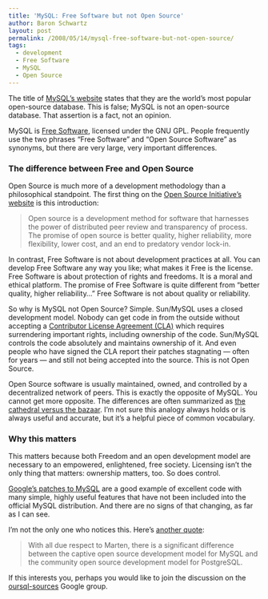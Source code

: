 ```yaml
---
title: 'MySQL: Free Software but not Open Source'
author: Baron Schwartz
layout: post
permalink: /2008/05/14/mysql-free-software-but-not-open-source/
tags:
  - development
  - Free Software
  - MySQL
  - Open Source
---
```

The title of [MySQL&#8217;s website][1] states that they are the world&#8217;s most popular open-source database. This is false; MySQL is not an open-source database. That assertion is a fact, not an opinion.

MySQL is [Free Software][2], licensed under the GNU GPL. People frequently use the two phrases &#8220;Free Software&#8221; and &#8220;Open Source Software&#8221; as synonyms, but there are very large, very important differences.

### The difference between Free and Open Source

Open Source is much more of a development methodology than a philosophical standpoint. The first thing on the [Open Source Initiative&#8217;s website][3] is this introduction:

<blockquote cite="http://www.opensource.org/">
  <p>
    Open source is a development method for software that harnesses the power of distributed peer review and transparency of process. The promise of open source is better quality, higher reliability, more flexibility, lower cost, and an end to predatory vendor lock-in.
  </p>
</blockquote>

In contrast, Free Software is not about development practices at all. You can develop Free Software any way you like; what makes it Free is the license. Free Software is about protection of rights and freedoms. It is a moral and ethical platform. The promise of Free Software is quite different from &#8220;better quality, higher reliability&#8230;&#8221; Free Software is not about quality or reliability.

So why is MySQL not Open Source? Simple. Sun/MySQL uses a closed development model. Nobody can get code in from the outside without accepting a [Contributor License Agreement (CLA)][4] which requires surrendering important rights, including ownership of the code. Sun/MySQL controls the code absolutely and maintains ownership of it. And even people who have signed the CLA report their patches stagnating &#8212; often for years &#8212; and still not being accepted into the source. This is not Open Source.

Open Source software is usually maintained, owned, and controlled by a decentralized network of peers. This is exactly the opposite of MySQL. You cannot get more opposite. The differences are often summarized as [the cathedral versus the bazaar][5]. I&#8217;m not sure this analogy always holds or is always useful and accurate, but it&#8217;s a helpful piece of common vocabulary.

### Why this matters

This matters because both Freedom and an open development model are necessary to an empowered, enlightened, free society. Licensing isn&#8217;t the only thing that matters: ownership matters, too. So does control.

[Google&#8217;s patches to MySQL][6] are a good example of excellent code with many simple, highly useful features that have not been included into the official MySQL distribution. And there are no signs of that changing, as far as I can see.

I&#8217;m not the only one who notices this. Here&#8217;s [another quote][7]:

<blockquote cite="http://blogs.the451group.com/opensource/2008/04/24/finding-the-right-balance-mysql%e2%80%99s-changing-development-model/">
  <p>
    With all due respect to Marten, there is a significant difference between the captive open source development model for MySQL and the community open source development model for PostgreSQL.
  </p>
</blockquote>

If this interests you, perhaps you would like to join the discussion on the [oursql-sources][8] Google group.

 [1]: http://www.mysql.com/
 [2]: http://www.fsf.org/licensing/essays/free-sw.html
 [3]: http://www.opensource.org/
 [4]: http://forge.mysql.com/contribute/cla.php
 [5]: http://www.catb.org/~esr/writings/cathedral-bazaar/cathedral-bazaar/
 [6]: http://code.google.com/p/google-mysql-tools/
 [7]: http://blogs.the451group.com/opensource/2008/04/24/finding-the-right-balance-mysql%e2%80%99s-changing-development-model/
 [8]: http://groups.google.com/group/oursql-sources
